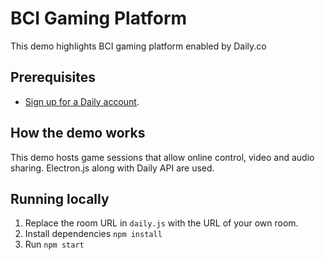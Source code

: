 # BCI Gaming Platform

This demo highlights BCI gaming platform enabled by Daily.co

## Prerequisites

- [Sign up for a Daily account](https://dashboard.daily.co/signup).

## How the demo works

This demo hosts game sessions that allow online control, video and audio sharing. Electron.js along with Daily API are used.

## Running locally

1. Replace the room URL in `daily.js` with the URL of your own room.
1. Install dependencies `npm install`
1. Run `npm start`

